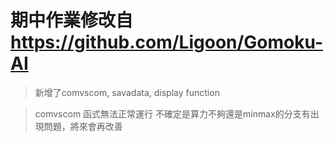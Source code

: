# 期中作業修改自 https://github.com/Ligoon/Gomoku-AI
>新增了comvscom, savadata, display function

>comvscom 函式無法正常運行 不確定是算力不夠還是minmax的分支有出現問題，將來會再改善
